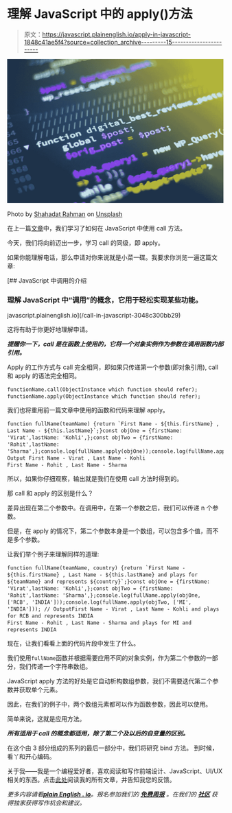 # 理解 JavaScript 中的 apply()方法

> 原文：<https://javascript.plainenglish.io/apply-in-javascript-1848c41ae5f4?source=collection_archive---------15----------------------->

![](img/bd5b0517d1f39317504ccb4d9e6c4133.png)

Photo by [Shahadat Rahman](https://unsplash.com/@hishahadat?utm_source=medium&utm_medium=referral) on [Unsplash](https://unsplash.com?utm_source=medium&utm_medium=referral)

在上一篇[文章](/call-in-javascript-3048c300bb29)中，我们学习了如何在 JavaScript 中使用 call 方法。

今天，我们将向前迈出一步，学习 call 的同级，即 apply。

如果你能理解电话，那么申请对你来说就是小菜一碟。我要求你浏览一遍这篇文章:

[](/call-in-javascript-3048c300bb29) [## JavaScript 中调用的介绍

### 理解 JavaScript 中“调用”的概念，它用于轻松实现某些功能。

javascript.plainenglish.io](/call-in-javascript-3048c300bb29) 

这将有助于你更好地理解申请。

***提醒你一下，call 是在函数上使用的，它将一个对象实例作为参数在调用函数内部引用。***

Apply 的工作方式与 call 完全相同，即如果只传递第一个参数(即对象引用), call 和 apply 的语法完全相同。

```
functionName.call(ObjectInstance which function should refer);
functionName.apply(ObjectInstance which function should refer);
```

我们也将重用前一篇文章中使用的函数和代码来理解 apply。

```
function fullName(teamName) {return `First Name - ${this.firstName} , Last Name - ${this.lastName}`;}const objOne = {firstName: 'Virat',lastName: 'Kohli',};const objTwo = {firstName: 'Rohit',lastName: 'Sharma',};console.log(fullName.apply(objOne));console.log(fullName.apply(objTwo));// Output First Name - Virat , Last Name - Kohli
First Name - Rohit , Last Name - Sharma
```

所以，如果你仔细观察，输出就是我们在使用 call 方法时得到的。

那 call 和 apply 的区别是什么？

差异出现在第二个参数中。在调用中，在第一个参数之后，我们可以传递 n 个参数。

但是，在 apply 的情况下，第二个参数本身是一个数组，可以包含多个值，而不是多个参数。

让我们举个例子来理解同样的道理:

```
function fullName(teamName, country) {return `First Name - ${this.firstName} , Last Name - ${this.lastName} and plays for ${teamName} and represents ${country}`;}const objOne = {firstName: 'Virat',lastName: 'Kohli',};const objTwo = {firstName: 'Rohit',lastName: 'Sharma',};console.log(fullName.apply(objOne, ['RCB', 'INDIA']));console.log(fullName.apply(objTwo, ['MI', 'INDIA'])); // OutputFirst Name - Virat , Last Name - Kohli and plays for RCB and represents INDIA
First Name - Rohit , Last Name - Sharma and plays for MI and represents INDIA
```

现在，让我们看看上面的代码片段中发生了什么。

我们使用`fullName`函数并根据需要应用不同的对象实例，作为第二个参数的一部分，我们传递一个字符串数组。

JavaScript apply 方法的好处是它自动析构数组参数，我们不需要迭代第二个参数并获取单个元素。

因此，在我们的例子中，两个数组元素都可以作为函数参数，因此可以使用。

简单来说，这就是应用方法。

***所有适用于 call 的概念都适用，除了第二个及以后的自变量的区别。***

在这个由 3 部分组成的系列的最后一部分中，我们将研究 bind 方法。
到时候，看丫和开心编码。

关于我——我是一个编程爱好者，喜欢阅读和写作前端设计、JavaScript、UI/UX 相关的东西。点击[此处](https://medium.com/@avinash.dev21987)阅读我的所有文章，并告知我您的反馈。

*更多内容请看*[***plain English . io***](http://plainenglish.io/)*。报名参加我们的* [***免费周报***](http://newsletter.plainenglish.io/) *。在我们的* [***社区***](https://discord.gg/GtDtUAvyhW) *获得独家获得写作机会和建议。*